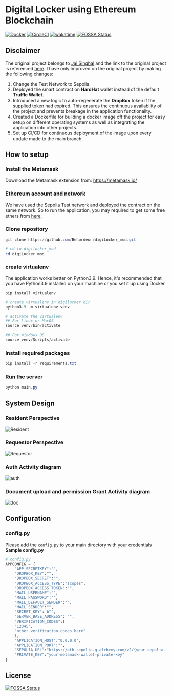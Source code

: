 # Digital Locker using Ethereum Blockchain

[![Docker](https://github.com/Behordeun/digiLocker_mod/actions/workflows/build_cicd.yml/badge.svg)](https://github.com/Behordeun/digiLocker_mod/actions/workflows/build_cicd.yml)  [![CircleCI](https://dl.circleci.com/status-badge/img/gh/Behordeun/digiLocker_mod/tree/dev-2.svg?style=svg)](https://dl.circleci.com/status-badge/redirect/gh/Behordeun/digiLocker_mod/tree/dev-2)  [![wakatime](https://wakatime.com/badge/user/e47dea41-8692-44e5-bd23-27b3544ed664/project/018b9bf5-3291-411c-9653-865e61cc89cb.svg)](https://wakatime.com/badge/user/e47dea41-8692-44e5-bd23-27b3544ed664/project/018b9bf5-3291-411c-9653-865e61cc89cb)  [![FOSSA Status](https://app.fossa.com/api/projects/git%2Bgithub.com%2FBehordeun%2FdigiLocker_mod.svg?type=shield&issueType=license)](https://app.fossa.com/projects/git%2Bgithub.com%2FBehordeun%2FdigiLocker_mod?ref=badge_shield&issueType=license)

## Disclaimer

The original project belongs to [Jai Singhal](https://www.linkedin.com/in/jai-singhal/) and the link to the original project is referenced [here](https://github.com/jai-singhal/digiLocker). I have only improved on the original project by making the following changes:

1. Change the Test Network to Sepolia.
2. Deployed the smart contract on **HardHat** wallet instead of the default **Truffle Wallet**.
3. Introduced a new logic to auto-regenerate the __DropBox__ token if the supplied token had expired. This ensures the continuous availability of the project and prevents breakage in the application functionality.
4. Created a Dockerfile for building a docker image off the project for easy setup on different operating systems as well as integrating the application into other projects.
5. Set up CI/CD for continuous deployment of the image upon every update made to the main branch.

## How to setup

### Install the Metamask

Download the Metamask extension from: https://metamask.io/

### Ethereum account and network

We have used the Sepolia Test network and deployed the contract on the same network. So to run the application, you may required to get some free ethers from [here](https://sepoliafaucet.com/).

### Clone repository

```PowerShell
git clone https://github.com/Behordeun/digiLocker_mod.git

# cd to digilocker_mod
cd digiLocker_mod
```

### create virtualenv

The application works better on Python3.9. Hence, it's recommended that you have Python3.9 installed on your machine or you set it up using Docker

```PowerShell
pip install virtualenv

# create virtualenv in digilocker dir
python3.9 -m virtualenv venv

# activate the virtualenv
## For Linux or MacOS
source venv/bin/activate

## For Windows OS
source venv/Scripts/activate
```

### Install required packages

```powershell
pip install -r requirements.txt
```

### Run the server

```powershell
python main.py
```

## System Design

### Resident Perspective

![Resident](https://i.imgur.com/2Lrcsux.png)

### Requestor Perspective

![Requestor](https://i.imgur.com/QAuXW5V.png)

### Auth Activity diagram

![auth](https://i.imgur.com/SjtrkUV.png)

### Document upload and permission Grant Activity diagram

![doc](https://i.imgur.com/LeaB6zf.png)

## Configuration

### config.py

Please add the `config.py` to your main directory with your credentials
**Sample config.py**

```python
# config.py
APPCONFIG = {
    "APP_SECRETKEY":"",
    "DROPBOX_KEY":"",
    "DROPBOX_SECRET":"",
    "DROPBOX_ACCESS_TYPE":"scopes",
    "DROPBOX_ACCESS_TOKEN":"",
    "MAIL_USERNAME":"",
    "MAIL_PASSWORD":"",
    "MAIL_DEFAULT_SENDER":"",
    "MAIL_SENDER":"",
    "SECRET_KEY": b"",
    "SERVER_BASE_ADDRESS": "",
    "VERIFICATION_CODES":[
	"12345",
	"other verification codes here"
    ],
    "APPLICATION_HOST":"0.0.0.0",
    "APPLICATION_PORT":"",
    "SEPOLIA_URL":"https://eth-sepolia.g.alchemy.com/v2/{your-sepolia-faucet-accound-id}",
    "PRIVATE_KEY":"your-metamask-wallet-private-key"
}
```


## License
[![FOSSA Status](https://app.fossa.com/api/projects/git%2Bgithub.com%2FBehordeun%2FdigiLocker_mod.svg?type=large)](https://app.fossa.com/projects/git%2Bgithub.com%2FBehordeun%2FdigiLocker_mod?ref=badge_large)